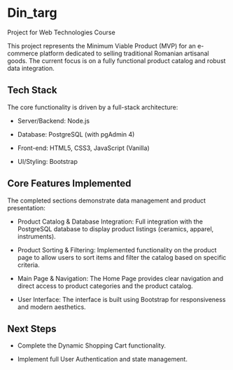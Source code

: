 # Din_targ
Project for Web Technologies Course

This project represents the Minimum Viable Product (MVP) for an e-commerce platform dedicated to selling traditional Romanian artisanal goods. The current focus is on a fully functional product catalog and robust data integration.

## Tech Stack
The core functionality is driven by a full-stack architecture:

* Server/Backend: Node.js

* Database: PostgreSQL (with pgAdmin 4)

* Front-end: HTML5, CSS3, JavaScript (Vanilla)

* UI/Styling: Bootstrap

## Core Features Implemented
The completed sections demonstrate data management and product presentation:

* Product Catalog & Database Integration: Full integration with the PostgreSQL database to display product listings (ceramics, apparel, instruments).

* Product Sorting & Filtering: Implemented functionality on the product page to allow users to sort items and filter the catalog based on specific criteria.

* Main Page & Navigation: The Home Page provides clear navigation and direct access to product categories and the product catalog.

* User Interface: The interface is built using Bootstrap for responsiveness and modern aesthetics.

## Next Steps
* Complete the Dynamic Shopping Cart functionality.

* Implement full User Authentication and state management.
